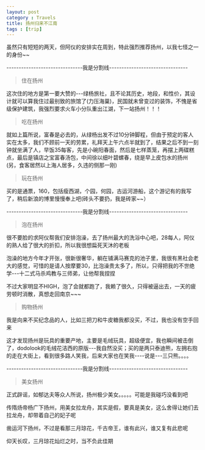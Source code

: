 ```yaml
---
layout: post
category : Travels
title: 扬州归来不江南
tags : [trip]
---
```



虽然只有短短的两天，但阿仪的安排实在周到，特此强烈推荐扬州，以我七怪之一的身份~~

 

-------------------------------我是分割线--------------------------------

 

> 住在扬州

 

这次住的地方是第一要大赞的---绿杨旅社，且不论其历史，地段，和性价，其设计就可以算我住过最别致的旅馆了(力压海巢)，民国就未曾变过的装饰，不愧是省级保护建筑，我强烈要求火车小分队重出江湖，下一站扬州！！！

 

> 吃在扬州

 

就如上篇所说，富春是必去的，从绿杨出发不过10分钟脚程，但由于预定的客人实在太多，我们不顾前一天的劳累，礼拜天上午六点半就到了，结果之后不到一刻钟就坐满了人，早饭35每客，先是小碗阳春面，然后是七样蒸笼，再摆上两碟糕点，最后是镇店之宝富春汤包，中间徐以细叶碧螺春，绕是早上皮包水的扬州(另，食客居然以上海人居多，久违的侧那一刚)

 

> 玩在扬州

 

买的是通票，160，包括瘦西湖，个园，何园，古运河游船，这个游记有的我写了，稍后新浪的博里慢慢奉上吧(砖头不要扔，我是砖家~~）

 

-------------------------------我是分割线--------------------------------

 

> 泡在扬州

 

很不要脸的求阿仪帮我们安排泡澡，去了扬州最大的洗浴中心吧，28每人，阿仪的熟人给了很大的折扣，所以我很想扁死天沐的老板

 

泡澡的地方今年才开张，很新很奢华，躺在铺满马赛克的池子里，我很有黑社会老大的感觉，可惜的是请人按摩要30，比泡澡贵太多了，所以，只得把我的不世绝学---十二式马杀鸡教与三师弟，让他帮我捏捏

 

不过大家明显不HIGH，泡了会就都跑了，我赖了很久，只得被逼出去，一天的疲劳顿时消散，真想走回南京~~~

 

 

> 购物扬州

 

我是向来不买纪念品的人，比如三把刀和牛皮糖我都没买，不过，我也没有空手回来

 

这才发现扬州是玩具的重要产地，主要是毛绒玩具，超级便宜，我也瞬间被击倒了，dodolook的毛绒花洁西的原版---我自然没买；买的是两只泰迪熊，左拥右抱的走在大街上，看到很多路人笑我，后来大家也在笑我----说是---三只熊。。。。

 

-------------------------------我是分割线--------------------------------

 

> 美女扬州

 

正式辟谣，如郁达夫等众人所说，扬州极少美女。。。。。可能是我碰巧没看到吧

 

传隋炀帝杨广下扬州，用美女拉龙舟，其实是假，要真是美女，这么舍得让她们去拉龙舟，却带着自己的妃子呢

 

凿运河下扬州，不过是看那三月琼花，千古帝王，谁有此兴，谁又复有此悲呢

 

仰天长叹，三月琼花灿烂之时，当不负此佳期